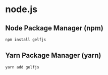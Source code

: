# node.js

## Node Package Manager \(**npm**\)

```bash
npm install gelfjs
```

## Yarn Package Manager \(**yarn**\)

```bash
yarn add gelfjs
```



